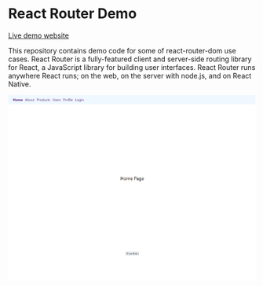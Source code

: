React Router Demo
=================  

[Live demo website](https://utkarsh-react-router-demo.netlify.app/)

This repository contains demo code for some of react-router-dom use cases. React Router is a fully-featured client and server-side routing library for React, a JavaScript library for building user interfaces. React Router runs anywhere React runs; on the web, on the server with node.js, and on React Native.

![Welcome Page](./assets/welcome_page.png)